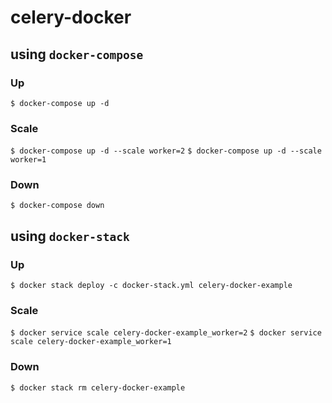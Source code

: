# celery-docker

## using `docker-compose`

### Up
`$ docker-compose up -d`

### Scale
`$ docker-compose up -d --scale worker=2`
`$ docker-compose up -d --scale worker=1`

### Down
`$ docker-compose down`

## using `docker-stack`

### Up
`$ docker stack deploy -c docker-stack.yml celery-docker-example`

### Scale
`$ docker service scale celery-docker-example_worker=2`
`$ docker service scale celery-docker-example_worker=1`

### Down
`$ docker stack rm celery-docker-example`
